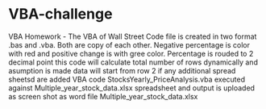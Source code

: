 # VBA-challenge
VBA Homework - The VBA of Wall Street
Code file is created in two format .bas and .vba. Both are copy of each other.
Negative percentage is color with red and positive change is with gree color.
Percentage is rouded to 2 decimal point
this code will calculate total number of rows dynamically and asumption is made data will start from row 2 if any additional spread sheetsd are added
VBA code StocksYearly_PriceAnalysis.vba executed against Multiple_year_stock_data.xlsx spreadsheet and output is uploaded as screen shot as word file Multiple_year_stock_data.xlsx


